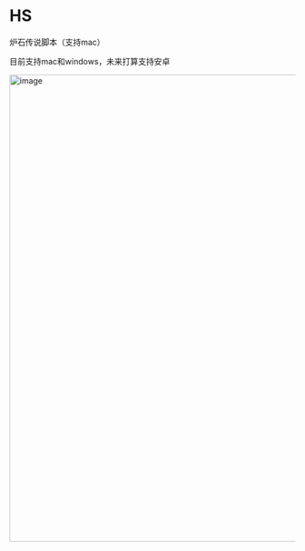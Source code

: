 # HS

炉石传说脚本（支持mac）

目前支持mac和windows，未来打算支持安卓

<img width="823" alt="image" src="https://user-images.githubusercontent.com/16622934/215809409-03db7506-306d-4193-966d-2617da393937.png">
